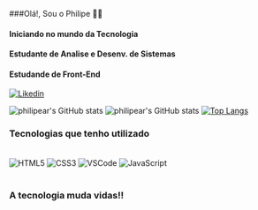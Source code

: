 ###Olá!, Sou o Philipe 🤙🏼

#### Iniciando no mundo da Tecnologia

#### Estudante de Analise e Desenv. de Sistemas

#### Estudande de Front-End

[![Likedin](https://img.shields.io/badge/LinkedIn-0077B5?style=for-the-badge&logo=linkedin&logoColor=white)](https://www.linkedin.com/in/philipearaujolog/)

![philipear's GitHub stats](https://github-readme-stats.vercel.app/api?username=philipear&show_icons=true)
![philipear's GitHub stats](https://github-readme-stats.vercel.app/api?username=philipear&show_icons=true&theme=onedark)
[![Top Langs](https://github-readme-stats.vercel.app/api/top-langs/?username=philipear)](https://github.com/anuraghazra/github-readme-stats)

### Tecnologias que tenho utilizado

<div style="display: inline_block"><br>
<img align="center" alt="HTML5" src="https://img.shields.io/badge/HTML5-E34F26?style=for-the-badge&logo=html5&logoColor=white">
<img align="center" alt="CSS3" src="https://img.shields.io/badge/CSS3-1572B6?style=for-the-badge&logo=css3&logoColor=white">
<img align="center" alt="VSCode" src="https://img.shields.io/badge/Visual_Studio_Code-0078D4?style=for-the-badge&logo=visual%20studio%20code&logoColor=white">
<img align="center" alt="JavaScript"  src="https://img.shields.io/badge/JavaScript-323330?style=for-the-badge&logo=javascript&logoColor=F7DF1E">

</div><br>

### A tecnologia muda vidas!!






